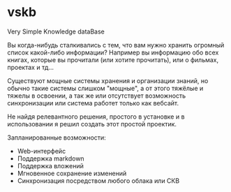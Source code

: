 # vskb
Very Simple Knowledge dataBase

Вы когда-нибудь сталкивались с тем, что вам нужно хранить огромный список какой-либо информации? Например вы  информацию обо всех книгах, которые вы прочитали (или хотите прочитать), или о фильмах, проектах и тд...

Существуют мощные системы хранения и организации знаний, но обычно такие системы слишком "мощные", а от этого тяжёлые и тяжелы в освоении, а так же или отсутствует возможность синхронизации или система работет только как вебсайт.

Не найдя релевантного решения, простого в установке и в использовании я решил создать этот простой проектик.


Запланированные возможности:
* Web-интерфейс
* Поддержка markdown
* Поддержка вложений
* Мгновенное сохранение изменений
* Синхронизация посредством любого облака или СКВ
